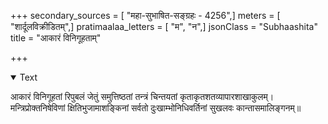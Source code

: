 +++
secondary_sources = [ "महा-सुभाषित-सङ्ग्रहः - 4256",]
meters = [ "शार्दूलविक्रीडितम्",]
pratimaalaa_letters = [ "म", "न",]
jsonClass = "Subhaashita"
title = "आकारं विनिगूहताम्"

+++

<details open><summary>Text</summary>

आकारं विनिगूहतां रिपुबलं जेतुं समुत्तिष्ठतां तन्त्रं चिन्तयतां कृताकृतशतव्यापारशाखाकुलम्।  
मन्त्रिप्रोक्तनिषेविणां क्षितिभुजामाशङ्किनां सर्वतो दुःखाम्भोनिधिवर्तिनां सुखलवः कान्तासमालिङ्गनम्॥
</details>
